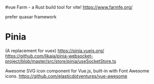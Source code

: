 #vue
Farm - a Rust build tool for vite!
https://www.farmfe.org/

prefer quasar framework

# Pinia
(A replacement for vuex)
https://pinia.vuejs.org/
https://github.com/likaia/pinia-websocket-project/blob/master/src/store/pinia/useSocketStore.ts


Awesome SVG icon component for Vue.js, built-in with Font Awesome icons.
https://github.com/elasticdotventures/vue-awesome


